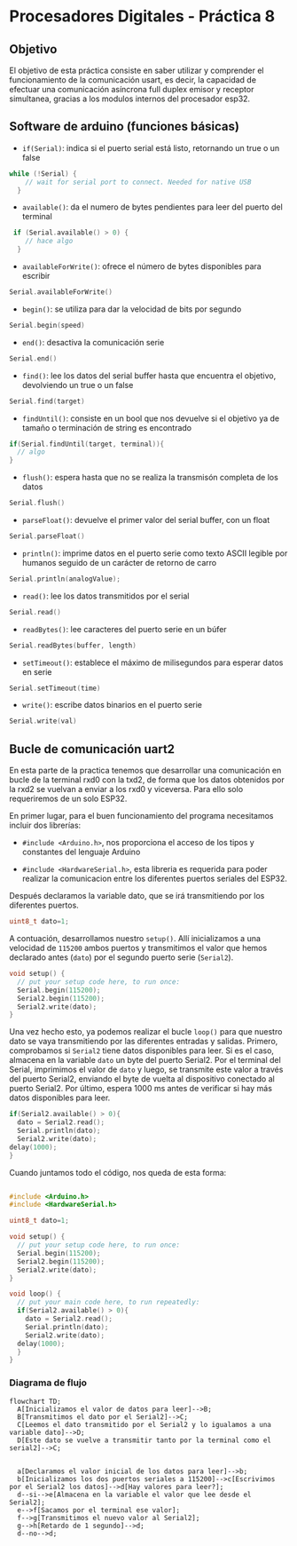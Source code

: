 # Procesadores Digitales - Práctica 8

## Objetivo
El objetivo de esta práctica consiste en saber utilizar y comprender el funcionamiento de la comunicación usart, es decir, la capacidad de efectuar una comunicación asíncrona full duplex emisor y receptor simultanea, gracias a los modulos internos del procesador esp32.

## Software de arduino (funciones básicas)

- ``if(Serial)``: indica si el puerto serial está listo, retornando un true o un false
```cpp
while (!Serial) {
    // wait for serial port to connect. Needed for native USB
  } 
```
- ``available()``: da el numero de bytes pendientes para leer del puerto del terminal
```cpp
 if (Serial.available() > 0) {
    // hace algo
  }
```
- ``availableForWrite()``: ofrece el número de bytes disponibles para escribir

```cpp
Serial.availableForWrite() 
```

- ``begin()``: se utiliza para dar la velocidad de bits por segundo
```cpp
Serial.begin(speed) 
``` 
- ``end()``: desactiva la comunicación serie

```cpp
Serial.end()
``` 

- ``find()``: lee los datos del serial buffer hasta que encuentra el objetivo, devolviendo un true o un false
```cpp
Serial.find(target)
``` 
- ``findUntil()``: consiste en un bool que nos devuelve si el objetivo ya de tamaño o terminación de string es encontrado
```cpp
if(Serial.findUntil(target, terminal)){
  // algo
}
```
- ``flush()``: espera hasta que no se realiza la transmisón completa de los datos

```cpp
Serial.flush()
```
- ``parseFloat()``: devuelve el primer valor del serial buffer, con un float

```cpp
Serial.parseFloat()
```
- ``println()``: imprime datos en el puerto serie como texto ASCII legible por humanos seguido de un carácter de retorno de carro
```cpp
Serial.println(analogValue); 
```
- ``read()``: lee los datos transmitidos por el serial 
```cpp
Serial.read() 
```
- ``readBytes()``: lee caracteres del puerto serie en un búfer
```cpp
Serial.readBytes(buffer, length) 
```

- ``setTimeout()``: establece el máximo de milisegundos para esperar datos en serie
```cpp
Serial.setTimeout(time) 
```
- ``write()``: escribe datos binarios en el puerto serie
```cpp
Serial.write(val)
```

## Bucle de comunicación uart2
En esta parte de la practica tenemos que desarrollar una comunicación en bucle de la terminal rxd0 con la txd2, de forma que los datos obtenidos por la rxd2 se vuelvan a enviar a los rxd0 y viceversa. Para ello solo requeriremos de un solo ESP32.

En primer lugar, para el buen funcionamiento del programa necesitamos incluir dos librerías:

- ```#include <Arduino.h>```, nos proporciona el acceso de los tipos y constantes del lenguaje Arduino

- ```#include <HardwareSerial.h>```, esta libreria es requerida para poder realizar la comunicacion entre los diferentes puertos seriales del ESP32.

Después declaramos la variable dato, que se irá transmitiendo por los diferentes puertos.

```cpp
uint8_t dato=1;
```

A contuación, desarrollamos nuestro ``setup()``. Allí inicializamos a una velocidad de ``115200`` ambos puertos y transmitimos el valor que hemos declarado antes (`dato`) por el segundo puerto serie (``Serial2``).

```cpp
void setup() {
  // put your setup code here, to run once:
  Serial.begin(115200);
  Serial2.begin(115200);
  Serial2.write(dato);
}
```

Una vez hecho esto, ya podemos realizar el bucle `loop()` para que nuestro dato se vaya transmitiendo por las diferentes entradas y salidas. Primero, comprobamos si ``Serial2`` tiene datos disponibles para leer. Si es el caso, almacena en la variable ``dato`` un byte del puerto Serial2. Por el terminal del Serial, imprimimos el valor de `dato` y luego, se transmite este valor a través del puerto Serial2, enviando el byte de vuelta al dispositivo conectado al puerto Serial2. Por último, espera 1000 ms antes de verificar si hay más datos disponibles para leer.

```cpp
if(Serial2.available() > 0){
  dato = Serial2.read();
  Serial.println(dato);
  Serial2.write(dato); 
delay(1000);
}
```
Cuando juntamos todo el código, nos queda de esta forma:

```cpp  

#include <Arduino.h>
#include <HardwareSerial.h>

uint8_t dato=1;

void setup() {
  // put your setup code here, to run once:
  Serial.begin(115200);
  Serial2.begin(115200);
  Serial2.write(dato);
}

void loop() {
  // put your main code here, to run repeatedly:
  if(Serial2.available() > 0){
    dato = Serial2.read();
    Serial.println(dato);
    Serial2.write(dato); 
  delay(1000);
  }
}

```

### Diagrama de flujo
```mermaid
flowchart TD;
  A[Inicializamos el valor de datos para leer]-->B;
  B[Transmitimos el dato por el Serial2]-->C;
  C[Leemos el dato transmitido por el Serial2 y lo igualamos a una variable dato]-->D;
  D[Este dato se vuelve a transmitir tanto por la terminal como el serial2]-->C;


  a[Declaramos el valor inicial de los datos para leer]-->b;
  b[Inicializamos los dos puertos seriales a 115200]-->c[Escrivimos por el Serial2 los datos]-->d[Hay valores para leer?];
  d--si-->e[Almacena en la variable el valor que lee desde el Serial2];
  e-->f[Sacamos por el terminal ese valor];
  f-->g[Transmitimos el nuevo valor al Serial2];
  g-->h[Retardo de 1 segundo]-->d;
  d--no-->d;
```
